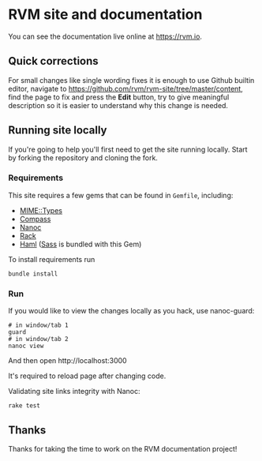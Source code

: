 # RVM site  and documentation

You can see the documentation live online at <https://rvm.io>.

## Quick corrections

For small changes like single wording fixes it is enough to use Github builtin editor,
navigate to https://github.com/rvm/rvm-site/tree/master/content, find the page to fix
and press the **Edit** button, try to give meaningful description so it is easier to
understand why this change is needed.

## Running site locally

If you're going to help you'll first need to get the site running locally. Start by
forking the repository and cloning the fork.

### Requirements

This site requires a few gems that can be found in `Gemfile`, including:

- [MIME::Types](https://github.com/halostatue/mime-types#readme)
- [Compass](http://compass-style.org/)
- [Nanoc](https://nanoc.ws/)
- [Rack](https://rack.github.io/)
- [Haml](http://haml.info/) ([Sass](http://sass-lang.com/) is bundled with this Gem)

To install requirements run

    bundle install

### Run 

If you would like to view the changes locally as you hack, use nanoc-guard:

    # in window/tab 1
    guard
    # in window/tab 2
    nanoc view
    
And then open http://localhost:3000

It's required to reload page after changing code.

Validating site links integrity with Nanoc:

    rake test

## Thanks

Thanks for taking the time to work on the RVM documentation project!
